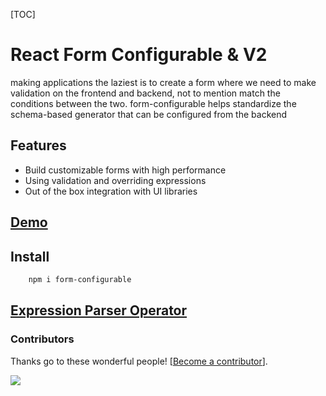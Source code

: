 [TOC]

# React Form Configurable & V2

making applications the laziest is to create a form where we need to make validation on the frontend and backend, not to mention match the conditions between the two. form-configurable helps standardize the schema-based generator that can be configured from the backend

## Features

- Build customizable forms with high performance
- Using validation and overriding expressions
- Out of the box integration with UI libraries

## [Demo](https://form-configurable.netlify.app)

## Install

```bash
    npm i form-configurable
```

## [Expression Parser Operator](https://form-configurable.netlify.app)

### Contributors

Thanks go to these wonderful people! [[Become a contributor](CONTRIBUTING.md)].

<a href="https://github.com/adyfk/form-configurable/graphs/contributors">
  <img src="https://opencollective.com/react-form-schema/contributors.svg?width=890&button=false" />
</a>
